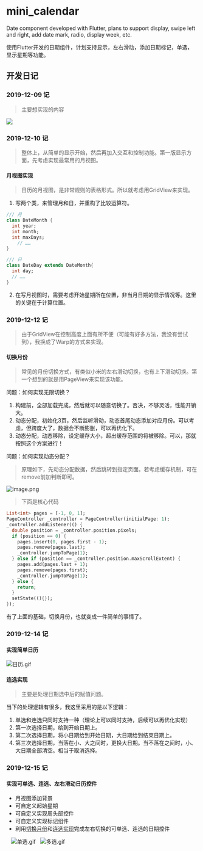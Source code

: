 # mini_calendar

Date component developed with Flutter, plans to support display, swipe left and right, add date mark, radio, display week, etc.

使用Flutter开发的日期组件，计划支持显示，左右滑动，添加日期标记，单选，显示星期等功能。


<a name="sVRq8"></a>
## 开发日记
<a name="ria82"></a>
### 2019-12-09 记
> 主要想实现的内容

![](https://cdn.nlark.com/yuque/0/2019/svg/179485/1576425808448-b294ad6f-a230-4a01-bfc3-6e3196ed22e1.svg)


<a name="mini_calendar"></a>
### 2019-12-10 记
> 整体上，从简单的显示开始，然后再加入交互和控制功能。第一版显示方面，先考虑实现最常用的月视图。

<a name="ahzoY"></a>
#### 月视图实现
> 日历的月视图，是非常规则的表格形式。所以就考虑用GridView来实现。

1. 写两个类，来管理月和日，并重构了比较运算符。

```dart
/// 月
class DateMonth {
  int year;
  int month;
  int maxDays; 
	// ……
}

/// 日
class DateDay extends DateMonth{
  int day;
  // ……
}


```

2. 在写月视图时，需要考虑开始星期所在位置，非当月日期的显示情况等。这里的关键在于计算位置。



<a name="mXiJH"></a>
### 2019-12-12 记
> 由于GridView在控制高度上面有所不便（可能有好多方法，我没有尝试到），我换成了Warp的方式来实现。

<a name="wa1Sw"></a>
#### 切换月份
> 常见的月份切换方式，有类似小米的左右滑动切换，也有上下滑动切换。第一个想到的就是用PageView来实现该功能。

问题：如何实现无限切换？

1. 构建前，全部加载完成，然后就可以随意切换了。否决，不够灵活，性能开销大。
1. 动态分配，初始化3页，然后监听滑动，动态首尾动态添加对应月份。可以考虑，但跨度大了，数据会不断膨胀，可以再优化下。
1. 动态分配，动态移除，设定缓存大小，超出缓存范围的将被移除。可以，那就按照这个方案进行！

问题：如何实现动态分配？
> 原理如下，先动态分配数据，然后跳转到指定页面。若考虑缓存机制，可在remove前加判断即可。

![image.png](https://cdn.nlark.com/yuque/0/2019/png/179485/1576167627925-f9a55fd4-bcd9-4c12-b808-79bb74f6eab8.png#align=left&display=inline&height=281&name=image.png&originHeight=281&originWidth=720&size=28161&status=done&style=none&width=720)

> 下面是核心代码


```dart
List<int> pages = [-1, 0, 1];
PageController _controller = PageController(initialPage: 1);
_controller.addListener(() {
  double position = _controller.position.pixels;
  if (position == 0) {
    pages.insert(0, pages.first - 1);
    pages.remove(pages.last);
    _controller.jumpToPage(1);
  } else if (position == _controller.position.maxScrollExtent) {
    pages.add(pages.last + 1);
    pages.remove(pages.first);
    _controller.jumpToPage(1);
  } else {
    return;
  }
  setState((){});
});
```
有了上面的基础，切换月份，也就变成一件简单的事情了。
<a name="apfsx"></a>
### 2019-12-14 记
<a name="7iLxK"></a>
#### 实现简单日历
![日历.gif](https://cdn.nlark.com/yuque/0/2019/gif/179485/1576424449186-d5ef3e7f-099d-4c7c-8db1-c21e5c88fde6.gif#align=left&display=inline&height=888&name=%E6%97%A5%E5%8E%86.gif&originHeight=973&originWidth=548&size=529806&status=done&style=shadow&width=500)
<a name="mfYMK"></a>
#### 连选实现
> 主要是处理日期选中后的赋值问题。

当下的处理逻辑有很多，我这里采用的是以下逻辑：

1. 单选和连选只同时支持一种（理论上可以同时支持，后续可以再优化实现）
1. 第一次选择日期，给到开始日期上。
1. 第二次选择日期，将小日期给到开始日期，大日期给到结束日期上。
1. 第三次选择日期，当落在小、大之间时，更换大日期。当不落在之间时，小、大日期全部清空。相当于取消选择。

<a name="IppLr"></a>
### 2019-12-15 记
<a name="Z2pEK"></a>
#### 实现可单选、连选、左右滑动日历控件

- 月视图添加背景
- 可自定义起始星期
- 可自定义实现周头部控件
- 可自定义实现标记组件
- 利用[切换月份](#%E5%88%87%E6%8D%A2%E6%9C%88%E4%BB%BD)和[连选实现](#%E8%BF%9E%E9%80%89%E5%AE%9E%E7%8E%B0)完成左右切换的可单选、连选的日期控件

   ![单选.gif](https://cdn.nlark.com/yuque/0/2019/gif/179485/1576424343540-a574f9fd-7739-4b65-aa48-bab9896e679a.gif#align=left&display=inline&height=614&name=%E5%8D%95%E9%80%89.gif&originHeight=973&originWidth=548&size=705846&status=done&style=shadow&width=346)   ![多选.gif](https://cdn.nlark.com/yuque/0/2019/gif/179485/1576424344370-f2debb5d-776f-416a-9410-b5090a54d81a.gif#align=left&display=inline&height=614&name=%E5%A4%9A%E9%80%89.gif&originHeight=973&originWidth=548&size=597980&status=done&style=shadow&width=346)

